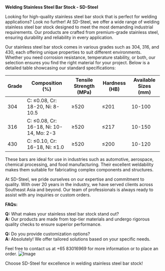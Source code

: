 **Welding Stainless Steel Bar Stock - SD-Steel**

Looking for high-quality stainless steel bar stock that is perfect for welding applications? Look no further! At SD-Steel, we offer a wide range of welding stainless steel bar stock designed to meet the most demanding industrial requirements. Our products are crafted from premium-grade stainless steel, ensuring durability and reliability in every application.

Our stainless steel bar stock comes in various grades such as 304, 316, and 430, each offering unique properties to suit different environments. Whether you need corrosion resistance, temperature stability, or both, our selection ensures you find the right material for your project. Below is a detailed table showcasing our standard specifications:

| Grade   | Composition (%) | Tensile Strength (MPa) | Hardness (HB) | Available Sizes (mm) |
|---------|-----------------|------------------------|---------------|----------------------|
| 304     | C: ≤0.08, Cr: 18-20, Ni: 8-10.5 | ≥520            | ≤201          | 10-100               |
| 316     | C: ≤0.08, Cr: 16-18, Ni: 10-14, Mo: 2-3 | ≥520      | ≤217          | 10-150               |
| 430     | C: ≤0.10, Cr: 16-18, Ni: ≤1.0 | ≥520           | ≤200          | 10-120               |

These bars are ideal for use in industries such as automotive, aerospace, chemical processing, and food manufacturing. Their excellent weldability makes them suitable for fabricating complex components and structures. 

At SD-Steel, we pride ourselves on our expertise and commitment to quality. With over 20 years in the industry, we have served clients across Southeast Asia and beyond. Our team of professionals is always ready to assist with any inquiries or custom orders.

**FAQs:**

**Q:** What makes your stainless steel bar stock stand out?  
**A:** Our products are made from top-tier materials and undergo rigorous quality checks to ensure superior performance.

**Q:** Do you provide customization options?  
**A:** Absolutely! We offer tailored solutions based on your specific needs.

Feel free to contact us at +65 83016969 for more information or to place an order. ![Image](https://github.com/user-attachments/assets/2567258e-e124-4816-932d-1809bd27ef0b)

Choose SD-Steel for excellence in welding stainless steel bar stock!